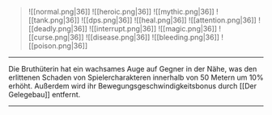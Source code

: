 > ![[normal.png|36]] ![[heroic.png|36]] ![[mythic.png|36]]
> ![[tank.png|36]] ![[dps.png|36]] ![[heal.png|36]]
> ![[attention.png|36]] ![[deadly.png|36]] ![[interrupt.png|36]]
> ![[magic.png|36]] ![[curse.png|36]] ![[disease.png|36]] ![[bleeding.png|36]] ![[poison.png|36]] 

***
Die Bruthüterin hat ein wachsames Auge auf Gegner in der Nähe, was den erlittenen Schaden von Spielercharakteren innerhalb von 50 Metern um 10% erhöht. Außerdem wird ihr Bewegungsgeschwindigkeitsbonus durch [[Der Gelegebau]] entfernt.

***